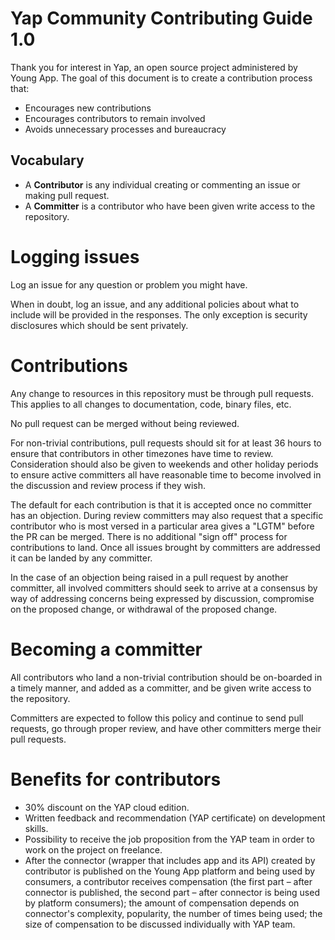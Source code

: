 # Yap Community Contributing Guide 1.0

Thank you for interest in Yap, an open source project administered by Young App.
The goal of this document is to create a contribution process that:

* Encourages new contributions
* Encourages contributors to remain involved
* Avoids unnecessary processes and bureaucracy

## Vocabulary

* A **Contributor** is any individual creating or commenting an issue or making pull request.
* A **Committer** is a contributor who have been given write access to the repository.

# Logging issues

Log an issue for any question or problem you might have. 

When in doubt, log an issue, and any additional policies about what to include will be provided in the responses. The only
exception is security disclosures which should be sent privately.

# Contributions

Any change to resources in this repository must be through pull requests. This applies to all changes
to documentation, code, binary files, etc.

No pull request can be merged without being reviewed.

For non-trivial contributions, pull requests should sit for at least 36 hours to ensure that
contributors in other timezones have time to review. Consideration should also be given to
weekends and other holiday periods to ensure active committers all have reasonable time to
become involved in the discussion and review process if they wish.

The default for each contribution is that it is accepted once no committer has an objection.
During review committers may also request that a specific contributor who is most versed in a
particular area gives a "LGTM" before the PR can be merged. There is no additional "sign off"
process for contributions to land. Once all issues brought by committers are addressed it can
be landed by any committer.

In the case of an objection being raised in a pull request by another committer, all involved
committers should seek to arrive at a consensus by way of addressing concerns being expressed
by discussion, compromise on the proposed change, or withdrawal of the proposed change.

# Becoming a committer

All contributors who land a non-trivial contribution should be on-boarded in a timely manner,
and added as a committer, and be given write access to the repository.

Committers are expected to follow this policy and continue to send pull requests, go through
proper review, and have other committers merge their pull requests.

# Benefits for contributors

- 30% discount on the YAP cloud edition.
- Written feedback and recommendation (YAP certificate) on development skills.
- Possibility to receive the job proposition from the YAP team in order to work on the project on freelance.
- After the connector (wrapper that includes app and its API) created by contributor is published on the Young App platform and being used by consumers, a contributor receives compensation (the first part – after connector is published, the second part – after connector is being used by platform consumers); the amount of compensation depends on connector's complexity, popularity, the number of times being used; the size of compensation to be discussed individually with YAP team.

